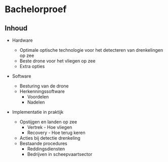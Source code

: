 # Bachelorproef
## Inhoud
* Hardware

  * Optimale optische technologie voor het detecteren van drenkelingen op zee
  * Beste drone voor het vliegen op zee
  * Extra opties
* Software
  * Besturing van de drone
  * Herkenningssoftware
    * Voordelen
    * Nadelen
* Implementatie in praktijk
  * Opstijgen en landen op zee
    * Vertrek - Hoe vliegen
    * Recovery - Hoe terug keren
  * Acties bij detectie drenkeling
  * Bestaande procedures
    * Reddingsdiensten
    * Bedrijven in scheepvaartsector


